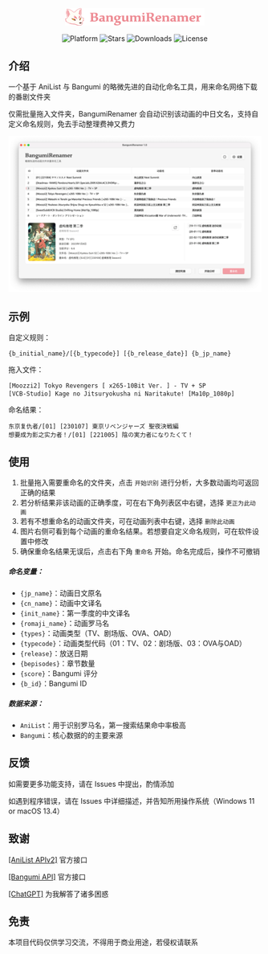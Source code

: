 <p align="center">
    <img src="image/logo.png" width=55%/ alt="">
    <br>
    <div align="center">
        <img src="https://img.shields.io/badge/platform-Windows%20%7C%20macOS%20%7C%20Linux-F09199" alt="Platform">
        <img src="https://img.shields.io/github/stars/nuthx/bangumi-renamer?color=F09199" alt="Stars">
        <img src="https://img.shields.io/github/downloads/nuthx/bangumi-renamer/total?color=F09199" alt="Downloads">
        <img src="https://img.shields.io/github/license/nuthx/bangumi-renamer?color=F09199" alt="License">
    </div>
</p>



## 介绍

一个基于 AniList 与 Bangumi 的略微先进的自动化命名工具，用来命名网络下载的番剧文件夹

仅需批量拖入文件夹，BangumiRenamer 会自动识别该动画的中日文名，支持自定义命名规则，免去手动整理费神又费力

<p align="center">
    <img src="image/screenshot.png" alt="SubtitleRenamer">
</p>

## 示例

自定义规则：

```
{b_initial_name}/[{b_typecode}] [{b_release_date}] {b_jp_name}
```

拖入文件：

```
[Moozzi2] Tokyo Revengers [ x265-10Bit Ver. ] - TV + SP
[VCB-Studio] Kage no Jitsuryokusha ni Naritakute! [Ma10p_1080p]
```

命名结果：

```
东京复仇者/[01] [230107] 東京リベンジャーズ 聖夜決戦編
想要成为影之实力者！/[01] [221005] 陰の実力者になりたくて！
```

## 使用

1. 批量拖入需要重命名的文件夹，点击 `开始识别` 进行分析，大多数动画均可返回正确的结果
2. 若分析结果非该动画的正确季度，可在右下角列表区中右键，选择 `更正为此动画` 
3. 若有不想重命名的动画文件夹，可在动画列表中右键，选择 `删除此动画 `
4. 图片右侧可看到每个动画的重命名结果。若想要自定义命名规则，可在软件设置中修改
5. 确保重命名结果无误后，点击右下角 `重命名` 开始。命名完成后，操作不可撤销

##### 命名变量：

- `{jp_name}`：动画日文原名
- `{cn_name}`：动画中文译名
- `{init_name}`：第一季度的中文译名
- `{romaji_name}`：动画罗马名
- `{types}`：动画类型（TV、剧场版、OVA、OAD）
- `{typecode}`：动画类型代码（01：TV、02：剧场版、03：OVA与OAD）
- `{release}`：放送日期
- `{bepisodes}`：章节数量
- `{score}`：Bangumi 评分
- `{b_id}`：Bangumi ID

##### 数据来源：

- `AniList`：用于识别罗马名，第一搜索结果命中率极高
- `Bangumi`：核心数据的的主要来源

## 反馈

如需要更多功能支持，请在 Issues 中提出，酌情添加

如遇到程序错误，请在 Issues 中详细描述，并告知所用操作系统（Windows 11 or macOS 13.4）

## 致谢

[[AniList APIv2]](https://anilist.github.io/ApiV2-GraphQL-Docs/) 官方接口

[[Bangumi API]](https://github.com/bangumi/api) 官方接口

[[ChatGPT]](https://chat.openai.com/) 为我解答了诸多困惑

## 免责

本项目代码仅供学习交流，不得用于商业用途，若侵权请联系
